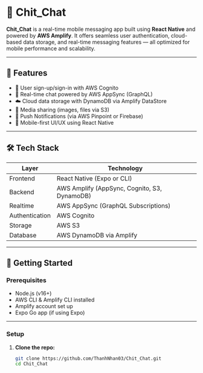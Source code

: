 # 💬 Chit_Chat

**Chit_Chat** is a real-time mobile messaging app built using **React Native** and powered by **AWS Amplify**. It offers seamless user authentication, cloud-based data storage, and real-time messaging features — all optimized for mobile performance and scalability.

---

## 📲 Features

- 🔐 User sign-up/sign-in with AWS Cognito
- 🧠 Real-time chat powered by AWS AppSync (GraphQL)
- ☁️ Cloud data storage with DynamoDB via Amplify DataStore
- 📸 Media sharing (images, files via S3)
- 🔔 Push Notifications (via AWS Pinpoint or Firebase)
- 📱 Mobile-first UI/UX using React Native

---

## 🛠️ Tech Stack

| Layer          | Technology               |
|----------------|---------------------------|
| Frontend       | React Native (Expo or CLI) |
| Backend        | AWS Amplify (AppSync, Cognito, S3, DynamoDB) |
| Realtime       | AWS AppSync (GraphQL Subscriptions) |
| Authentication | AWS Cognito               |
| Storage        | AWS S3                    |
| Database       | AWS DynamoDB via Amplify  |

---

## 🚀 Getting Started

### Prerequisites

- Node.js (v16+)
- AWS CLI & Amplify CLI installed
- Amplify account set up
- Expo Go app (if using Expo)

---

### Setup

1. **Clone the repo:**

   ```bash
   git clone https://github.com/ThanhNhan03/Chit_Chat.git
   cd Chit_Chat
